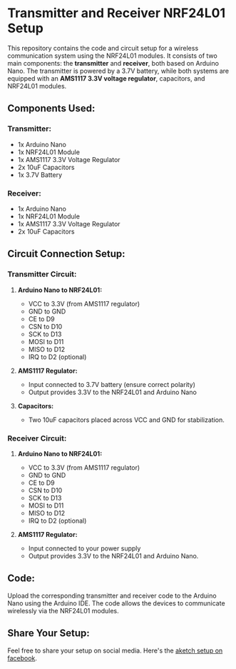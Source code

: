 # Transmitter and Receiver NRF24L01 Setup

This repository contains the code and circuit setup for a wireless communication system using the NRF24L01 modules. It consists of two main components: the **transmitter** and **receiver**, both based on Arduino Nano. The transmitter is powered by a 3.7V battery, while both systems are equipped with an **AMS1117 3.3V voltage regulator**, capacitors, and NRF24L01 modules.

## Components Used:

### Transmitter:
- 1x Arduino Nano
- 1x NRF24L01 Module
- 1x AMS1117 3.3V Voltage Regulator
- 2x 10uF Capacitors
- 1x 3.7V Battery

### Receiver:
- 1x Arduino Nano
- 1x NRF24L01 Module
- 1x AMS1117 3.3V Voltage Regulator
- 2x 10uF Capacitors

## Circuit Connection Setup:

### **Transmitter Circuit:**
1. **Arduino Nano to NRF24L01:**
   - VCC to 3.3V (from AMS1117 regulator)
   - GND to GND
   - CE to D9
   - CSN to D10
   - SCK to D13
   - MOSI to D11
   - MISO to D12
   - IRQ to D2 (optional)
   
2. **AMS1117 Regulator:**
   - Input connected to 3.7V battery (ensure correct polarity)
   - Output provides 3.3V to the NRF24L01 and Arduino Nano
   
3. **Capacitors:**
   - Two 10uF capacitors placed across VCC and GND for stabilization.

### **Receiver Circuit:**
1. **Arduino Nano to NRF24L01:**
   - VCC to 3.3V (from AMS1117 regulator)
   - GND to GND
   - CE to D9
   - CSN to D10
   - SCK to D13
   - MOSI to D11
   - MISO to D12
   - IRQ to D2 (optional)

2. **AMS1117 Regulator:**
   - Input connected to your power supply
   - Output provides 3.3V to the NRF24L01 and Arduino Nano.

## Code:
Upload the corresponding transmitter and receiver code to the Arduino Nano using the Arduino IDE. The code allows the devices to communicate wirelessly via the NRF24L01 modules.

## Share Your Setup:
Feel free to share your setup on social media. Here's the [aketch setup on facebook](https://www.facebook.com/share/p/19xkkejhZH/).
